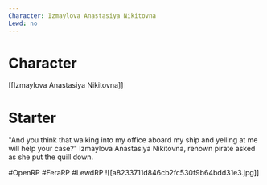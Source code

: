 ```yaml
---
Character: Izmaylova Anastasiya Nikitovna
Lewd: no
---
```

# Character
[[Izmaylova Anastasiya Nikitovna]]

# Starter
"And you think that walking into my office aboard my ship and yelling at me will help your case?" Izmaylova Anastasiya Nikitovna, renown pirate asked as she put the quill down.

#OpenRP #FeraRP #LewdRP
![[a8233711d846cb2fc530f9b64bdd31e3.jpg]]